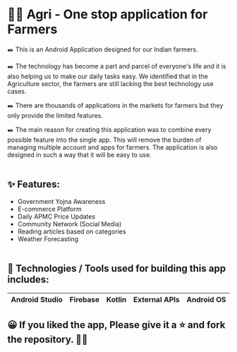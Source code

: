 # 👨‍🌾 Agri - One stop application for Farmers

✒️ This is an Android Application designed for our Indian farmers. 

✒️ The technology has become a part and parcel of everyone's life and it is also helping us to make our daily tasks easy.
We identified that in the Agriculture sector, the farmers are still lacking the best technology use cases. 

✒️ There are thousands of applications in the markets for farmers but they only provide the limited features.

✒️ The main reason for creating this application was to combine every possible feature into the single app. This will remove the burden of managing multiple account and apps for farmers.
The application is also designed in such a way that it will be easy to use.
<br /><br />


## ✨ Features:
- Government Yojna Awareness
- E-commerce Platform
- Daily APMC Price Updates
- Community Network (Social Media)
- Reading articles based on categories
- Weather Forecasting
<br /><br />

## 📱 Technologies / Tools used for building this app includes:
| Android Studio | Firebase | Kotlin | External APIs | Android OS |
| --- | --- | --- | --- | --- |

## 😀 If you liked the app, Please give it a ⭐ and fork the repository. 🤚🏻
